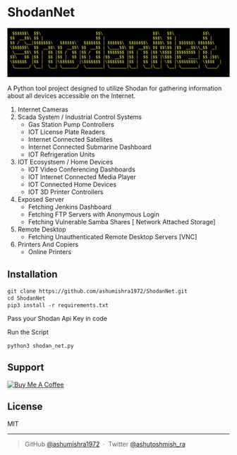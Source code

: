 # ShodanNet

<p align="center">
<img src="https://github.com/ashumishra1972/My-shodan-script/blob/main/shodan_net.png">
</p>
A Python tool project designed to utilize Shodan for gathering information about all devices accessible on the Internet.

1. Internet Cameras
2. Scada System / Industrial Control Systems
   - Gas Station Pump Controllers
   - IOT License Plate Readers
   - Internet Connected Satellites
   - Internet Connected Submarine Dashboard
   - IOT Refrigeration Units
3. IOT Ecosystsem / Home Devices
   - IOT Video Conferencing Dashboards
   - IOT Internet Connected Media Player
   - IOT Connected Home Devices
   - IOT 3D Printer Controllers
4. Exposed Server
   - Fetching Jenkins Dashboard
   - Fetching FTP Servers with Anonymous Login
   - Fetching Vulnerable Samba Shares [ Network Attached Storage]
5. Remote Desktop
   - Fetching Unauthenticated Remote Desktop Servers [VNC]
6. Printers And Copiers
   - Online Printers


## Installation

```
git clone https://github.com/ashumishra1972/ShodanNet.git
cd ShodanNet
pip3 install -r requirements.txt

```
Pass your Shodan Api Key in code 

Run the Script
```
python3 shodan_net.py
```

## Support

<a href="https://www.buymeacoffee.com/ashumishra" target="_blank"><img src="https://www.buymeacoffee.com/assets/img/custom_images/purple_img.png" alt="Buy Me A Coffee" style="height: 41px !important;width: 174px !important;box-shadow: 0px 3px 2px 0px rgba(190, 190, 190, 0.5) !important;-webkit-box-shadow: 0px 3px 2px 0px rgba(190, 190, 190, 0.5) !important;" ></a>


## License

MIT

---

> GitHub [@ashumishra1972](https://github.com/ashumishra1972) &nbsp;&middot;&nbsp;
> Twitter [@ashutoshmish_ra](https://twitter.com/ashutoshmish_ra)



